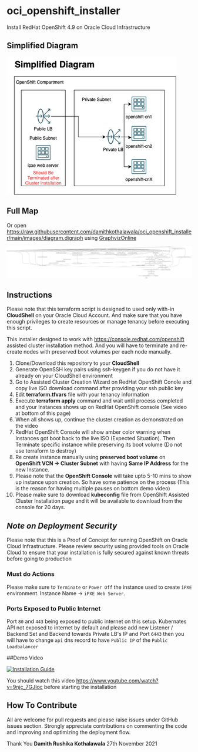 # oci_openshift_installer
Install RedHat OpenShift 4.9 on Oracle Cloud Infrastructure

## Simplified Diagram 
![Simplified Diagram](https://github.com/damithkothalawala/oci_openshift_installer/raw/main/images/simplified.png)

## Full Map
Or open https://raw.githubusercontent.com/damithkothalawala/oci_openshift_installer/main/images/diagram.digraph using [GraphvizOnline](https://dreampuf.github.io/GraphvizOnline)

![Full Map](https://github.com/damithkothalawala/oci_openshift_installer/raw/main/images/graphviz.svg)

## Instructions
Please note that this terraform script is designed to used only with-in **CloudShell** on your Oracle Cloud Account.  And make sure that you have enough privileges to create resources or manage tenancy before executing this script.

This installer designed to work with https://console.redhat.com/openshift assisted cluster installation method. And you will have to terminate and re-create nodes with preserved boot volumes per each node manually.

 1. Clone/Download this repository to your **CloudShell** 
 2. Generate OpenSSH key pairs using ssh-keygen if you do not have it already on your CloudShell environment
 3. Go to Assisted Cluster Creation Wizard on RedHat OpenShift Conole and copy live ISO download command after providing your ssh public key
 4. Edit **terraform.tfvars** file with your tenancy information
 5. Execute **terraform apply** command and wait until process completed and your Instances shows up on RedHat OpenShift console (See video at bottom of this page)
 6. When all shows up, continue the cluster creation as demonstrated on the video
 7. RedHat OpenShift Console will show amber color warning when Instances got boot back to the live ISO (Expected Situation). Then Terminate specific instance while preserving its boot volume (Do not use terraform to destroy)
 8. Re create instance manually using **preserved boot volume** on **OpenShift VCN -> Cluster Subnet** with having **Same IP Address** for the new Instance.
 9. Please note that the **OpenShift Console**  will take upto 5-10 mins to show up instance upon creation. So have some patience on the process (This is the reason for having multiple pauses on bottom demo video)
 10. Please make sure to download **kubeconfig** file from OpenShift Assisted Cluster Installation page and it will be available to download from the console for 20 days.

## ***Note on Deployment Security***
Please note that this is a Proof of Concept for running OpenShift on Oracle Cloud Infrastructure.  Please review security using provided tools on Oracle Cloud to ensure that your installation is fully secured against known threats before going to production

### Must do Actions
Please make sure to `Terminate` or `Power Off` the instance used to create `iPXE` environment. Instance Name -> `iPXE Web Server`. 

### Ports Exposed to Public Internet
Port `80` and `443` being exposed to public internet on this setup. Kubernates API not exposed to internet by default and please add new Listener / Backend Set and Backend towards Private LB's IP and Port `6443` then you will have to change `api` dns record to have `Public IP` of the `Public Loadbalancer`


##Demo Video

[![Installation Guide](https://img.youtube.com/vi/9njc_7GJIoc/0.jpg)](https://www.youtube.com/watch?v=9njc_7GJIoc)

You should watch this video https://www.youtube.com/watch?v=9njc_7GJIoc before starting the installation


## How To Contribute
All are welcome for pull requests and please raise issues under GitHub issues section. Strongly appreciate contributions on commenting the code and improving and optimizing the deployment flow.

Thank You
**Damith Rushika Kothalawala** 27th November 2021  

